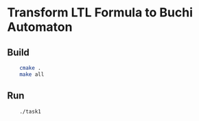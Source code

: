 Transform LTL Formula to Buchi Automaton
================

Build
-----
```bash
    cmake .
    make all
```

Run
-----
```bash
    ./task1
```
